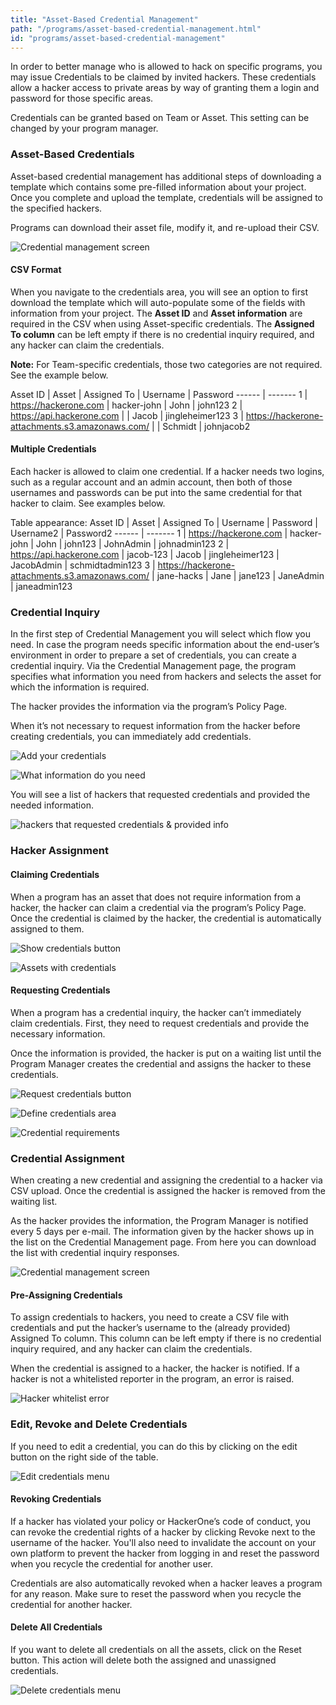 ```yaml
---
title: "Asset-Based Credential Management"
path: "/programs/asset-based-credential-management.html"
id: "programs/asset-based-credential-management"
---
```


In order to better manage who is allowed to hack on specific programs, you may issue Credentials to be claimed by invited hackers. These credentials allow a hacker access to private areas by way of granting them a login and password for those specific areas.

Credentials can be granted based on Team or Asset. This setting can be changed by your program manager.

### Asset-Based Credentials
Asset-based credential management has additional steps of downloading a template which contains some pre-filled information about your project. Once you complete and upload the template, credentials will be assigned to the specified hackers.

Programs can download their asset file, modify it, and re-upload their CSV.

![Credential management screen](./images/asset-based-1.png)

#### CSV Format
When you navigate to the credentials area, you will see an option to first download the template which will auto-populate some of the fields with information from your project. The **Asset ID** and **Asset information** are required in the CSV when using Asset-specific credentials. The **Assigned To column** can be left empty if there is no credential inquiry required, and any hacker can claim the credentials.

**Note:** For Team-specific credentials, those two categories are not required. See the example below.


Asset ID | Asset | Assigned To | Username | Password
------ | -------
1 | https://hackerone.com | hacker-john | John | john123
2 | https://api.hackerone.com |  | Jacob | jingleheimer123
3 | https://hackerone-attachments.s3.amazonaws.com/ |  | Schmidt | johnjacob2


#### Multiple Credentials
Each hacker is allowed to claim one credential. If a hacker needs two logins, such as a regular account and an admin account, then both of those usernames and passwords can be put into the same credential for that hacker to claim. See examples below.

Table appearance:
Asset ID | Asset | Assigned To | Username | Password | Username2 | Password2
------ | -------
1 | https://hackerone.com | hacker-john | John | john123 | JohnAdmin | johnadmin123
2 | https://api.hackerone.com | jacob-123 | Jacob | jingleheimer123 | JacobAdmin | schmidtadmin123
3 | https://hackerone-attachments.s3.amazonaws.com/ | jane-hacks | Jane | jane123 | JaneAdmin | janeadmin123


### Credential Inquiry
In the first step of Credential Management you will select which flow you need. In case the program needs specific information about the end-user’s environment in order to prepare a set of credentials, you can create a credential inquiry. Via the Credential Management page, the program specifies what information you need from hackers and selects the asset for which the information is required.

The hacker provides the information via the program’s Policy Page.

When it’s not necessary to request information from the hacker before creating credentials, you can immediately add credentials.

![Add your credentials](./images/asset-based-2.png)


![What information do you need](./images/asset-based-3.png)


You will see a list of hackers that requested credentials and provided the needed information.

![hackers that requested credentials & provided info](./images/asset-based-4.png)

### Hacker Assignment
#### Claiming Credentials

When a program has an asset that does not require information from a hacker, the hacker can claim a credential via the program’s Policy Page. Once the credential is claimed by the hacker, the credential is automatically assigned to them.

![Show credentials button](./images/asset-based-5.png)

![Assets with credentials](./images/asset-based-6.png)

#### Requesting Credentials
When a program has a credential inquiry, the hacker can’t immediately claim credentials. First, they need to request credentials and provide the necessary information.

Once the information is provided, the hacker is put on a waiting list until the Program Manager creates the credential and assigns the hacker to these credentials.

![Request credentials button](./images/asset-based-7.png)

![Define credentials area](./images/asset-based-8.png)

![Credential requirements](./images/asset-based-9.png)

### Credential Assignment
When creating a new credential and assigning the credential to a hacker via CSV upload. Once the credential is assigned the hacker is removed from the waiting list.

As the hacker provides the information, the Program Manager is notified every 5 days per e-mail. The information given by the hacker shows up in the list on the Credential Management page. From here you can download the list with credential inquiry responses.

![Credential management screen](./images/asset-based-10.png)

#### Pre-Assigning Credentials
To assign credentials to hackers, you need to create a CSV file with credentials and put the hacker’s username to the (already provided) Assigned To column. This column can be left empty if there is no credential inquiry required, and any hacker can claim the credentials.

When the credential is assigned to a hacker, the hacker is notified. If a hacker is not a whitelisted reporter in the program, an error is raised.

![Hacker whitelist error](./images/asset-based-11.png)

### Edit, Revoke and Delete Credentials
If you need to edit a credential, you can do this by clicking on the edit button on the right side of the table.

![Edit credentials menu](./images/asset-based-12.png)

#### Revoking Credentials
If a hacker has violated your policy or HackerOne’s code of conduct, you can revoke the credential rights of a hacker by clicking Revoke next to the username of the hacker. You'll also need to invalidate the account on your own platform to prevent the hacker from logging in and reset the password when you recycle the credential for another user.

Credentials are also automatically revoked when a hacker leaves a program for any reason. Make sure to reset the password when you recycle the credential for another hacker.

#### Delete All Credentials
If you want to delete all credentials on all the assets, click on the Reset button. This action will delete both the assigned and unassigned credentials.

![Delete credentials menu](./images/asset-based-13.png)

